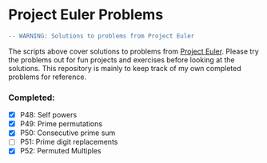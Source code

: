 # Project Euler Problems

```diff
-- WARNING: Solutions to problems from Project Euler
```

The scripts above cover solutions to problems from [Project Euler](https://projecteuler.net/). Please try the problems out for fun projects and exercises before looking at the solutions. This repository is mainly to keep track of my own completed problems for reference.

### Completed:
- [x] P48: Self powers
- [x] P49: Prime permutations
- [x] P50: Consecutive prime sum
- [ ] P51: Prime digit replacements
- [x] P52: Permuted Multiples
